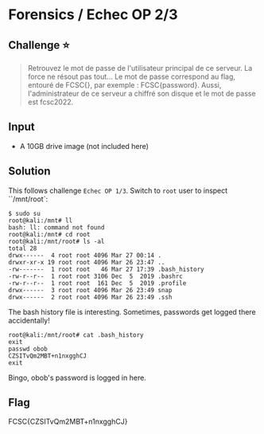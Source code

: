 # Forensics / Echec OP 2/3

## Challenge :star:
> Retrouvez le mot de passe de l'utilisateur principal de ce serveur. La force ne résout pas tout... Le mot de passe correspond au flag, entouré de FCSC{}, par exemple : FCSC{password}. Aussi, l'administrateur de ce serveur a chiffré son disque et le mot de passe est fcsc2022.

## Input
- A 10GB drive image (not included here)

## Solution
This follows challenge `Echec OP 1/3`. Switch to `root` user to inspect ``/mnt/root`:
```console
$ sudo su
root@kali:/mnt# ll
bash: ll: command not found
root@kali:/mnt# cd root
root@kali:/mnt/root# ls -al
total 28
drwx------  4 root root 4096 Mar 27 00:14 .
drwxr-xr-x 19 root root 4096 Mar 26 23:47 ..
-rw-------  1 root root   46 Mar 27 17:39 .bash_history
-rw-r--r--  1 root root 3106 Dec  5  2019 .bashrc
-rw-r--r--  1 root root  161 Dec  5  2019 .profile
drwx------  3 root root 4096 Mar 26 23:49 snap
drwx------  2 root root 4096 Mar 26 23:49 .ssh
```

The bash history file is interesting. Sometimes, passwords get logged there accidentally!
```console
root@kali:/mnt/root# cat .bash_history
exit
passwd obob
CZSITvQm2MBT+n1nxgghCJ
exit
```

Bingo, obob's password is logged in here.

## Flag
FCSC{CZSITvQm2MBT+n1nxgghCJ}
